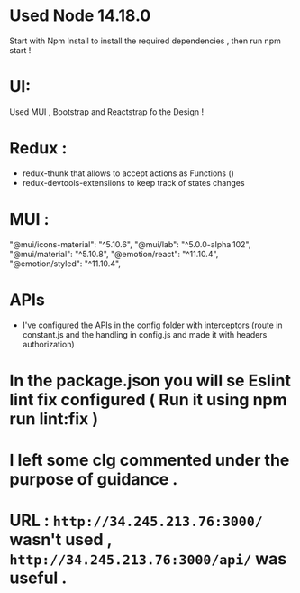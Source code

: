 # Used Node 14.18.0

Start with Npm Install to install the required dependencies , then run npm start !

# UI:

Used MUI , Bootstrap and Reactstrap fo the Design !

# Redux :

- redux-thunk that allows to accept actions as Functions ()
- redux-devtools-extensiions to keep track of states changes

# MUI :

"@mui/icons-material": "^5.10.6",
"@mui/lab": "^5.0.0-alpha.102",
"@mui/material": "^5.10.8",
"@emotion/react": "^11.10.4",
"@emotion/styled": "^11.10.4",

# APIs

* I've configured the APIs in the config folder with interceptors (route in constant.js and the handling in config.js and made it with headers authorization)

# In the package.json you will se Eslint lint fix configured ( Run it using npm run lint:fix )

# I left some clg commented under the purpose of guidance .

# URL : `http://34.245.213.76:3000/` wasn't used , `http://34.245.213.76:3000/api/` was useful .
